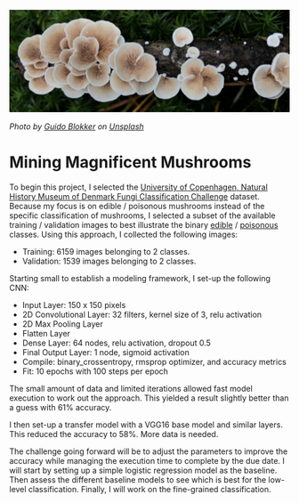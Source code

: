 ![](https://github.com/arbgar/metis/blob/main/Deep%20Learning/Project/dl_picture.png?raw=true)

*Photo by [Guido Blokker](https://unsplash.com/@gblokker?utm_source=unsplash&utm_medium=referral&utm_content=creditCopyText) on [Unsplash](https://unsplash.com/s/photos/mushroom?utm_source=unsplash&utm_medium=referral&utm_content=creditCopyText)*

# Mining Magnificent Mushrooms

To begin this project, I selected the [University of Copenhagen, Natural History Museum of Denmark Fungi Classification Challenge](https://snm.ku.dk/english/news/all_news/2018/2018.5/the-fungi-classification-challenge/) dataset.  Because my focus is on edible / poisonous mushrooms instead of the specific classification of mushrooms, I selected a subset of the available training / validation images to best illustrate the binary [edible](https://en.wikipedia.org/wiki/Edible_mushroom) / [poisonous](https://en.wikipedia.org/wiki/List_of_poisonous_fungus_species) classes. Using this approach, I collected the following images:

- Training: 6159 images belonging to 2 classes.
- Validation: 1539 images belonging to 2 classes.

Starting small to establish a modeling framework, I set-up the following CNN:

- Input Layer: 150 x 150 pixels
- 2D Convolutional Layer: 32 filters, kernel size of 3, relu activation
- 2D Max Pooling Layer
- Flatten Layer
- Dense Layer: 64 nodes, relu activation, dropout 0.5
- Final Output Layer: 1 node, sigmoid activation
- Compile: binary_crossentropy, rmsprop optimizer, and accuracy metrics
- Fit: 10 epochs with 100 steps per epoch

The small amount of data and limited iterations allowed fast model execution to work out the approach.  This yielded a result slightly better than a guess with 61% accuracy.

I then set-up a transfer model with a VGG16 base model and similar layers.  This reduced the accuracy to 58%.  More data is needed.

The challenge going forward will be to adjust the parameters to improve the accuracy while managing the execution time to complete by the due date.  I will start by setting up a simple logistic regression model as the baseline. Then assess the different baseline models to see which is best for the low-level classification. Finally, I will work on the fine-grained classification.
